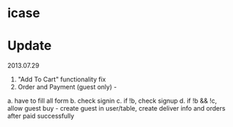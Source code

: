 icase
========


Update
========

2013.07.29

1. "Add To Cart" functionality fix
2. Order and Payment (guest only) -

a. have to fill all form
b. check signin
c. if !b, check signup
d. if !b && !c, allow guest buy - create guest in user/table, create deliver info and orders after paid successfully

